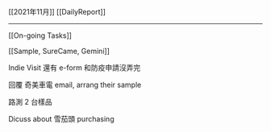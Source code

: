 [[2021年11月]]
[[DailyReport]]

---

[[On-going Tasks]]

[[Sample, SureCame, Gemini]]

Indie Visit 還有 e-form 和防疫申請沒弄完

回覆 奇美車電 email, arrang their sample

路測 2 台樣品

Dicuss about 雪茄頭 purchasing